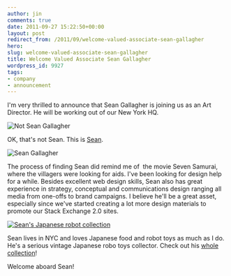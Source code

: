 ```yaml
---
author: jin
comments: true
date: 2011-09-27 15:22:50+00:00
layout: post
redirect_from: /2011/09/welcome-valued-associate-sean-gallagher
hero: 
slug: welcome-valued-associate-sean-gallagher
title: Welcome Valued Associate Sean Gallagher
wordpress_id: 9927
tags:
- company
- announcement
---
```


I'm very thrilled to announce that Sean Gallagher is joining us as an Art Director. He will be working out of our New York HQ.

![Not Sean Gallagher](/images/wordpress/seven-samurai-300x225.jpg)

OK, that's not Sean. This is [Sean](http://dluxstudios.com/11/).

![Sean Gallagher](/images/wordpress/Photo-on-2011-09-13-at-22.32-2-300x225.jpg)

The process of finding Sean did remind me of  the movie Seven Samurai, where the villagers were looking for aids. I've been looking for design help for a while. Besides excellent web design skills, Sean also has great experience in strategy, conceptual and communications design ranging all media from one-offs to brand campaigns. I believe he'll be a great asset, especially since we've started creating a lot more design materials to promote our Stack Exchange 2.0 sites.

[![Sean's Japanese robot collection](https://i.stack.imgur.com/rRao6.jpg)](http://blog.stackoverflow.com/2011/09/welcome-valued-associate-sean-gallagher/sean-toys/)

Sean lives in NYC and loves Japanese food and robot toys as much as I do. He's a serious vintage Japanese robo toys collector. Check out his [whole collection](http://www.toybotstudios.com/2011/08/wondrous-vintage-collection-of-diceone.html)!

Welcome aboard Sean!


